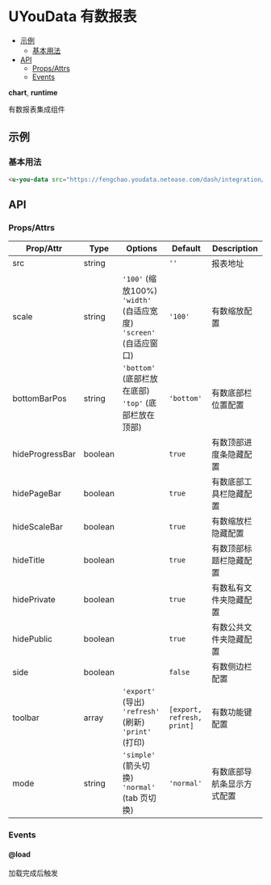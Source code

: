 <!-- 该 README.md 根据 api.yaml 和 docs/*.md 自动生成，为了方便在 GitHub 和 NPM 上查阅。如需修改，请查看源文件 -->

# UYouData 有数报表

- [示例](#示例)
    - [基本用法](#基本用法)
- [API]()
    - [Props/Attrs](#propsattrs)
    - [Events](#events)

**chart**, **runtime**

有数报表集成组件

## 示例
### 基本用法

``` html
<u-you-data src="https://fengchao.youdata.netease.com/dash/integration/450200717?rid=38269&token=159989189077219a5e8f0bfc4674648569b33" scale="width" style="width:1200px;height:1100px"></u-you-data>
```

## API
### Props/Attrs

| Prop/Attr | Type | Options | Default | Description |
| --------- | ---- | ------- | ------- | ----------- |
| src | string |  | `''` | 报表地址 |
| scale | string | `'100'` (缩放100%)<br/>`'width'` (自适应宽度)<br/>`'screen'` (自适应窗口) | `'100'` | 有数缩放配置 |
| bottomBarPos | string | `'bottom'` (底部栏放在底部)<br/>`'top'` (底部栏放在顶部) | `'bottom'` | 有数底部栏位置配置 |
| hideProgressBar | boolean |  | `true` | 有数顶部进度条隐藏配置 |
| hidePageBar | boolean |  | `true` | 有数底部工具栏隐藏配置 |
| hideScaleBar | boolean |  | `true` | 有数缩放栏隐藏配置 |
| hideTitle | boolean |  | `true` | 有数顶部标题栏隐藏配置 |
| hidePrivate | boolean |  | `true` | 有数私有文件夹隐藏配置 |
| hidePublic | boolean |  | `true` | 有数公共文件夹隐藏配置 |
| side | boolean |  | `false` | 有数侧边栏配置 |
| toolbar | array | `'export'` (导出)<br/>`'refresh'` (刷新)<br/>`'print'` (打印) | `[export, refresh, print]` | 有数功能键配置 |
| mode | string | `'simple'` (箭头切换)<br/>`'normal'` (tab 页切换) | `'normal'` | 有数底部导航条显示方式配置 |

### Events

#### @load

加载完成后触发

